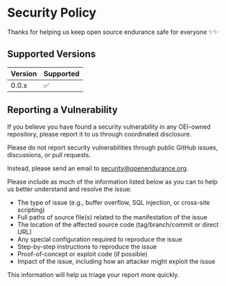 # Security Policy

Thanks for helping us keep open source endurance safe for everyone ✨✨

## Supported Versions

| Version | Supported          |
| ------- | ------------------ |
| 0.0.x   | :white_check_mark: |

## Reporting a Vulnerability

If you believe you have found a security vulnerability in any OEI-owned repository, please report it to us through coordinated disclosure.

Please do not report security vulnerabilities through public GitHub issues, discussions, or pull requests.

Instead, please send an email to [security@openendurance.org](mailto:security@openendurance.org).

Please include as much of the information listed below as you can to help us better understand and resolve the issue:

-   The type of issue (e.g., buffer overflow, SQL injection, or cross-site scripting)
-   Full paths of source file(s) related to the manifestation of the issue
-   The location of the affected source code (tag/branch/commit or direct URL)
-   Any special configuration required to reproduce the issue
-   Step-by-step instructions to reproduce the issue
-   Proof-of-concept or exploit code (if possible)
-   Impact of the issue, including how an attacker might exploit the issue

This information will help us triage your report more quickly.
